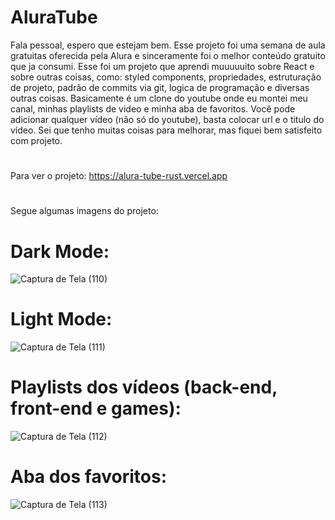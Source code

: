 # AluraTube

Fala pessoal, espero que estejam bem. Esse projeto foi uma semana de aula gratuitas oferecida pela Alura e sinceramente foi o melhor conteúdo gratuito que ja consumi. Esse foi um projeto que aprendi muuuuuito sobre React e sobre outras coisas, como: styled components, propriedades, estruturação de projeto, padrão de commits via git, logica de programação e diversas outras coisas. Basicamente é um clone do youtube onde eu montei meu canal, minhas playlists de video e minha aba de favoritos. Você pode adicionar qualquer vídeo (não só do youtube), basta colocar url e o titulo do vídeo. Sei que tenho muitas coisas para melhorar, mas fiquei bem satisfeito com projeto.
#
Para ver o projeto: https://alura-tube-rust.vercel.app
# 
Segue algumas imagens do projeto:

# Dark Mode:
![Captura de Tela (110)](https://user-images.githubusercontent.com/69488943/211915219-e1610861-ccae-43fe-a90b-c8725199d4c5.png)

# Light Mode:
![Captura de Tela (111)](https://user-images.githubusercontent.com/69488943/211915250-d6800f9f-dfb4-4b19-8c9f-60f8f60be304.png)

# Playlists dos vídeos (back-end, front-end e games):
![Captura de Tela (112)](https://user-images.githubusercontent.com/69488943/211915275-afe0a5a1-e06a-44ec-84b1-3526fa9c4048.png)

# Aba dos favoritos:
![Captura de Tela (113)](https://user-images.githubusercontent.com/69488943/211915304-323319e5-85ac-43e4-b627-ec4c44fe68a9.png)

